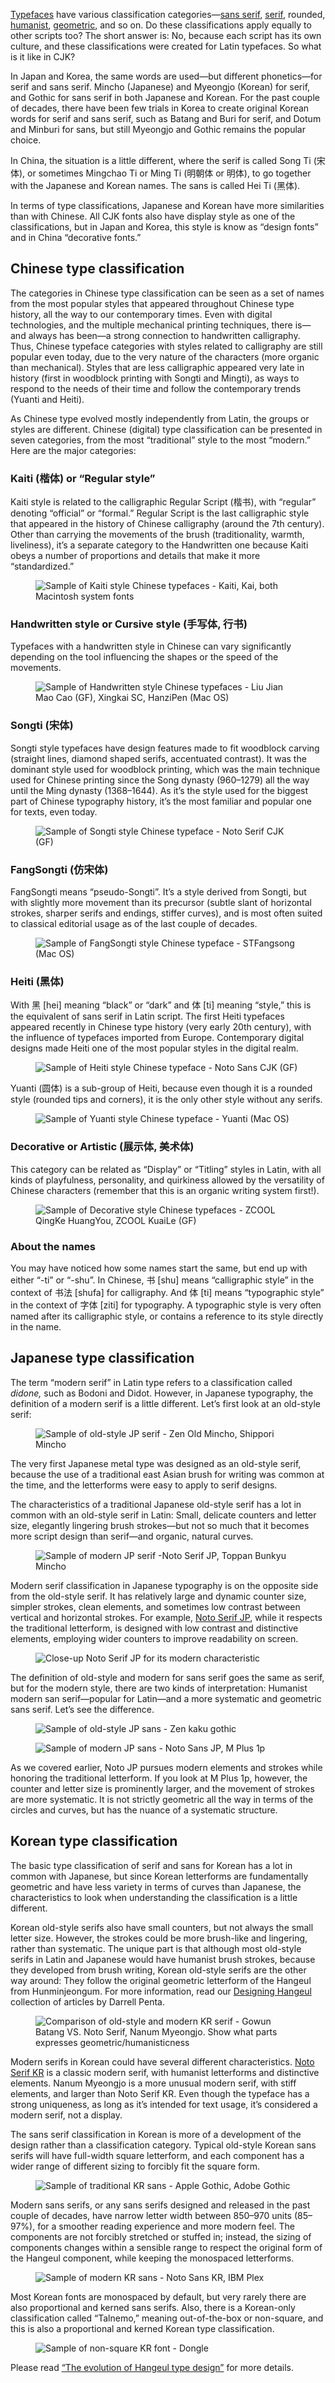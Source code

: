 [Typefaces](/glossary/typeface) have various classification categories—[sans serif](/glossary/sans_serif), [serif](/glossary/serif), rounded, [humanist](/glossary/humanist_old_style), [geometric](/glossary/geometric), and so on. Do these classifications apply equally to other scripts too? The short answer is: No, because each script has its own culture, and these classifications were created for Latin typefaces. So what is it like in CJK?

In Japan and Korea, the same words are used—but different phonetics—for serif and sans serif. Mincho (Japanese) and Myeongjo (Korean) for serif, and Gothic for sans serif in both Japanese and Korean. For the past couple of decades, there have been few trials in Korea to create original Korean words for serif and sans serif, such as Batang and Buri for serif, and Dotum and Minburi for sans, but still Myeongjo and Gothic remains the popular choice. 

In China, the situation is a little different, where the serif is called Song Ti (宋体), or sometimes Mingchao Ti or Ming Ti (明朝体 or 明体), to go together with the Japanese and Korean names. The sans is called Hei Ti (黑体). 

In terms of type classifications, Japanese and Korean have more similarities than with Chinese. All CJK fonts also have display style as one of the classifications, but in Japan and Korea, this style is know as “design fonts” and in China “decorative fonts.” 

## Chinese type classification

The categories in Chinese type classification can be seen as a set of names from the most popular styles that appeared throughout Chinese type history, all the way to our contemporary times. Even with digital technologies, and the multiple mechanical printing techniques, there is—and always has been—a strong connection to handwritten calligraphy. Thus, Chinese typeface categories with styles related to calligraphy are still popular even today, due to the very nature of the characters (more organic than mechanical). Styles that are less calligraphic appeared very late in history (first in woodblock printing with Songti and Mingti), as ways to respond to the needs of their time and follow the contemporary trends (Yuanti and Heiti).

As Chinese type evolved mostly independently from Latin, the groups or styles are different. Chinese (digital) type classification can be presented in seven categories, from the most “traditional” style to the most “modern.” Here are the major categories:

### Kaiti (楷体) or “Regular style”

Kaiti style is related to the calligraphic Regular Script (楷书), with “regular” denoting “official” or “formal.” Regular Script is the last calligraphic style that appeared in the history of Chinese calligraphy (around the 7th century). Other than carrying the movements of the brush (traditionality, warmth, liveliness), it’s a separate category to the Handwritten one because Kaiti obeys a number of proportions and details that make it more “standardized.”

<figure>

![Sample of Kaiti style Chinese typefaces - Kaiti, Kai, both Macintosh system fonts](images/A_kaiti.svg)

</figure>

### Handwritten style or Cursive style (手写体, 行书)

Typefaces with a handwritten style in Chinese can vary significantly depending on the tool influencing the shapes or the speed of the movements. 

<figure>

![Sample of Handwritten style Chinese typefaces - Liu Jian Mao Cao (GF), Xingkai SC, HanziPen (Mac OS)](images/B_handwritten_cursive.svg)

</figure>

### Songti (宋体)

Songti style typefaces have design features made to fit woodblock carving (straight lines, diamond shaped serifs, accentuated contrast). It was the dominant style used for woodblock printing, which was the main technique used for Chinese printing since the Song dynasty (960–1279) all the way until the Ming dynasty (1368–1644). As it’s the style used for the biggest part of Chinese typography history, it’s the most familiar and popular one for texts, even today. 

<figure>

![Sample of Songti style Chinese typeface - Noto Serif CJK (GF)](images/C_songti.svg)

</figure>

### FangSongti (仿宋体)

FangSongti means “pseudo-Songti”. It’s a style derived from Songti, but with slightly more movement than its precursor (subtle slant of horizontal strokes, sharper serifs and endings, stiffer curves), and is most often suited to classical editorial usage as of the last couple of decades.

<figure>

![Sample of FangSongti style Chinese typeface - STFangsong (Mac OS)](images/D_fangsongti.svg)

</figure>

### Heiti (黑体)

With 黑 [hei] meaning “black” or “dark” and 体 [ti] meaning “style,” this is the equivalent of sans serif in Latin script. The first Heiti typefaces appeared recently in Chinese type history (very early 20th century), with the influence of typefaces imported from Europe. Contemporary digital designs made Heiti one of the most popular styles in the digital realm.

<figure>

![Sample of Heiti style Chinese typeface - Noto Sans CJK (GF)](images/E_heiti.svg)

</figure>

Yuanti (圆体) is a sub-group of Heiti, because even though it is a rounded style (rounded tips and corners), it is the only other style without any serifs.

<figure>

![Sample of Yuanti style Chinese typeface - Yuanti (Mac OS)](images/F_yuanti.svg)

</figure>

### Decorative or Artistic (展示体, 美术体)

This category can be related as “Display” or “Titling” styles in Latin, with all kinds of playfulness, personality, and quirkiness allowed by the versatility of Chinese characters (remember that this is an organic writing system first!).

<figure>

![Sample of Decorative style Chinese typefaces - ZCOOL QingKe HuangYou, ZCOOL KuaiLe (GF)](images/G_decorative_artistic.svg)

</figure>

### About the names

You may have noticed how some names start the same, but end up with either “-ti” or “-shu”. In Chinese, 书 [shu] means “calligraphic style” in the context of 书法 [shufa] for calligraphy. And 体 [ti] means “typographic style” in the context of 字体 [ziti] for typography. A typographic style is very often named after its calligraphic style, or contains a reference to its style directly in the name. 

## Japanese type classification

The term “modern serif” in Latin type refers to a classification called _didone,_ such as Bodoni and Didot. However, in Japanese typography, the definition of a modern serif is a little different. Let’s first look at an old-style serif:

<figure>

![Sample of old-style JP serif - Zen Old Mincho, Shippori Mincho](images/01.svg)

</figure>

The very first Japanese metal type was designed as an old-style serif, because the use of a traditional east Asian brush for writing was common at the time, and the letterforms were easy to apply to serif designs. 

The characteristics of a traditional Japanese old-style serif has a lot in common with an old-style serif in Latin: Small,  delicate counters and letter size, elegantly lingering brush strokes—but not so much that it becomes more script design than serif—and organic, natural curves.

<figure>

![Sample of modern JP serif -Noto Serif JP, Toppan Bunkyu Mincho](images/02.svg)

</figure>

Modern serif classification in Japanese typography is on the opposite side from the old-style serif. It has relatively large and dynamic counter size, simpler strokes, clean elements, and sometimes low contrast between vertical and horizontal strokes. For example, [Noto Serif JP](https://fonts.google.com/noto/specimen/Noto+Serif+JP), while it respects the traditional letterform, is designed with low contrast and distinctive elements, employing wider counters to improve readability on screen.

<figure>

![Close-up Noto Serif JP for its modern characteristic](images/03.svg)

</figure>

The definition of old-style and modern for sans serif goes the same as serif, but for the modern style, there are two kinds of interpretation: Humanist modern san serif—popular for Latin—and a more systematic and geometric sans serif. Let’s see the difference.

<figure>

![Sample of old-style JP sans - Zen kaku gothic](images/04.svg)

</figure>

<figure>

![Sample of modern JP sans - Noto Sans JP, M Plus 1p](images/05.svg)

</figure>

As we covered earlier, Noto JP pursues modern elements and strokes while honoring the traditional letterform. If you look at M Plus 1p, however, the counter and letter size is prominently larger, and the movement of strokes are more systematic. It is not strictly geometric all the way in terms of the circles and curves, but has the nuance of a systematic structure.

## Korean type classification

The basic type classification of serif and sans for Korean has a lot in common with Japanese, but since Korean letterforms are fundamentally geometric and have less variety in terms of curves than Japanese, the characteristics to look when understanding the classification is a little different.

Korean old-style serifs also have small counters, but not always the small letter size. However, the strokes could be more brush-like and lingering, rather than systematic. The unique part is that although most old-style serifs in Latin and Japanese would have humanist brush strokes, because they developed from brush writing, Korean old-style serifs are the other way around: They follow the original geometric letterform of the Hangeul from Hunminjeongum. For more information, read our [Designing Hangeul](/lesson/an_introduction_to_hangeul) collection of articles by Darrell Penta.

<figure>

![Comparison of old-style and modern KR serif - Gowun Batang VS. Noto Serif, Nanum Myeongjo. Show what parts expresses geometric/humanisticness](images/06.svg)

</figure>

Modern serifs in Korean could have several different characteristics. [Noto Serif KR](https://fonts.google.com/noto/specimen/Noto+Serif+KR) is a classic modern serif, with humanist letterforms and distinctive elements. Nanum Myeongjo is a more unusual modern serif, with stiff elements, and larger than Noto Serif KR. Even though the typeface has a strong uniqueness, as long as it’s intended for text usage, it’s considered a modern serif, not a display.

The sans serif classification in Korean is more of a development of the design rather than a classification category. Typical old-style Korean sans serifs will have full-width square letterform, and each component has a wider range of different sizing to forcibly fit the square form. 

<figure>

![Sample of traditional KR sans - Apple Gothic, Adobe Gothic](images/07.svg)

</figure>

Modern sans serifs, or any sans serifs designed and released in the past couple of decades, have narrow letter width between 850–970 units (85–97%), for a smoother reading experience and more modern feel. The components are not forcibly stretched or stuffed in; instead, the sizing of components changes within a sensible range to respect the original form of the Hangeul component, while keeping the monospaced letterforms. 

<figure>

![Sample of modern KR sans - Noto Sans KR, IBM Plex](images/08.svg)

</figure>

Most Korean fonts are monospaced by default, but very rarely there are also proportional and kerned sans serifs. Also, there is a Korean-only classification called “Talnemo,” meaning out-of-the-box or non-square, and this is also a proportional and kerned Korean type classification.

<figure>

![Sample of non-square KR font - Dongle](images/09.svg)

</figure>

 Please read [“The evolution of Hangeul type design”](/lesson/the_evolution_of_hangeul_type_design) for more details.
